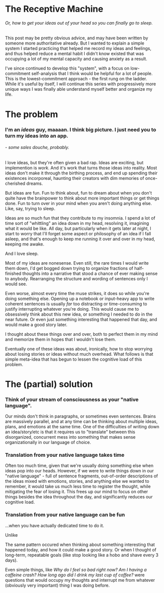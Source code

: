 # The Receptive Machine
###### *Or, how to get your ideas out of your head so you can finally go to sleep.*

This post may be pretty obvious advice, and may have been written by someone more authoritative already. But I wanted to explain a simple system I started practicing that helped me record my ideas and feelings, and thus helped reduce a mental habit I didn't know existed that was occupying a lot of my mental capacity and causing anxiety as a result.

I've since continued to develop this "system", with a focus on low-commitment self-analysis that I think would be helpful for a lot of people. This is the lowest-commitment approach - the first rung on the ladder. While it's useful by itself, I will continue this series with progressively more unique ways I was finally able understand myself better and organize my life.

# The problem

### **I'm an *ideas* guy, maaaan. I think big picture. I just need you to turn my ideas into an app.**
###### *- some sales douche, probably.*

I love ideas, but they're often given a bad rap. Ideas are exciting, but implemention is *work*. And it's work that turns those ideas into reality. Most ideas don't make it through the birthing process, and end up spending their existences incorporeal, haunting their creators with dim memories of once-cherished dreams.

But ideas are fun. Fun to think about, fun to dream about when you don't quite have the brainpower to think about more important things or get things done. Fun to turn over in your mind when you aren't doing anything else. Like, say, trying to sleep.

Ideas are so much fun that they contribute to my insomnia. I spend a lot of time sort of "whittling" an idea down in my head, resolving it, imagining what it would be like.
All day, but particularly when it gets later at night, I start to worry that I'll forget some aspect or philosophy of an idea if I fall asleep, and that's enough to keep me running it over and over in my head, keeping me awake.

And I love sleep.

Most of my ideas are nonesense. Even still, the rare times I would write them down, I'd get bogged down trying to organize fractions of half-finished thoughts into a narrative that stood a chance of ever making sense to anybody. Rearranging the structure and wording of sentences only I would see.

Even worse, almost every time the muse strikes, it does so while you're doing something else. Opening up a notebook or input-heavy app to write coherent sentences is usually *far* too distracting or time-consuming to justify interrupting whatever you're doing. This would cause me to obsessively think about this new idea, or something I needed to do in the near future. Or even just something interesting that happened that day, and would make a good story later.

I thought about these things over and over, both to perfect them in my mind and memorize them in hopes that I wouldn't lose them.

Eventually one of these ideas was about, ironically, how to stop worrying about losing stories or ideas without much overhead. What follows is that simple meta-idea that has begun to lessen the cognitive load of this problem.

# The (partial) solution

### Think of your stream of consciousness as your "native language".

Our minds don't think in paragraphs, or sometimes even sentences. Brains are massively parallel, and at any time can be thinking about multiple ideas, plans, and emotions at the same time. One of the difficulties of writing down an idea/story/etc is that it requires us to "translate" between this disorganized, concurrent mess into something that makes sense organizationally in our language of choice.

### Translation from your native language takes time

Often too much time, given that we're usually doing something else when ideas pop into our heads. However, if we were to write things down in our "native language" - full of sentence fragments, out-of-order descriptions of the ideas mixed with emotions, stories, and anything else we wanted to remember, it would take us much less time to register the thought, while mitigating the fear of losing it. This frees up our mind to focus on other things besides the idea throughout the day, and significantly reduces our cognitive load.


### Translation from your native language can be fun

...when you have actually dedicated time to do it.

Unlike 

The same pattern occured when thinking about something interesting that happened today, and how it could make a good story. Or when I thought of long-term, repeatable goals (like stop looking like a hobo and shave every 3 days).

Even simple things, like *Why do I feel so bad right now? Am I having a caffeine crash? How long ago did I drink my last cup of coffee?* were questions that would occupy my thoughts and interrupt me from whatever (obviously very important) thing I was doing before.



